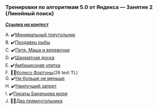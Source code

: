 ### Тренировки по алгоритмам 5.0 от Яндекса — Занятие 2 (Линейный поиск)
[***Ссылка на контест***](https://contest.yandex.ru/contest/59540/enter/?retPage=)

A. ✔️[Минимальный треугольник](A_Min_square/A_Min_square.go)    
B. ✔️[Продавец рыбы](B_Fish_seller/B_Fish_seller.go)    
C. ✔️[Петя, Маша и веревочки](C_Masha,_Petya_and_verevochki/C_Masha,_Petya_and_verevochki.go)      
D. ✔️[Шахматная доска](D_Chess_table/D_Chess_table.go)     
E. ✔️[Амбициозная улитка](E_Ambits_Snail/E_Ambits_Snail.go)    
F. 👩‍💻[Колесо Фортуны](F_Fortune_wheel/F_Fortune_wheel.go)(26 test TL)     
G. ✔️[Ни больше ни меньше](G_No_more_no_less/G_No_more_no_less.go)     
H. ✔️[Наилучший запрет](H_Better_forbiddance/H_Better_forbiddance.go)     
I. ✔️[Пираты Баренцева моря](I_Pirates_of_the_Barents_Sea/I_Pirates_of_the_Barents_Sea.go)   
J. 👩‍💻[Два прямоугольника]()
